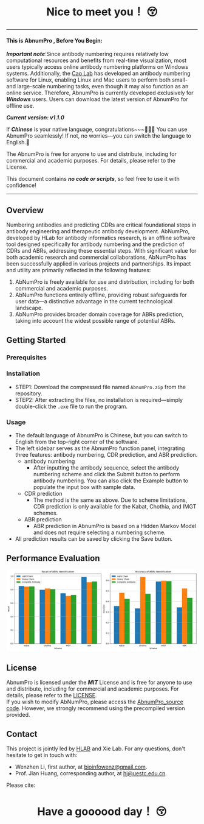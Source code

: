 # <p align="center"> Nice to meet you！ :kissing_closed_eyes: </p>
--------
#### This is ****AbnumPro**** , Before You Begin:
***Important note***:Since antibody numbering requires relatively low computational resources and benefits from real-time visualization, most users typically access online antibody numbering platforms on Windows systems. Additionally, the [Cao Lab](http://cao.labshare.cn/AbRSA/) has developed an antibody numbering software for Linux, enabling Linux and Mac users to perform both small- and large-scale numbering tasks, even though it may also function as an online service. Therefore, AbnumPro is currently developed exclusively for ***Windows*** users. Users can download the latest version of AbnumPro for offline use.<br>

***Current version: v1.1.0*** <br> 

If ***Chinese*** is your native language, congratulations~~~🎉🎉🎉 You can use AbnumPro seamlessly! If not, no worries—you can switch the language to English.👻

The AbnumPro is free for anyone to use and distribute, including for commercial and academic purposes. For details, please refer to the License.

This document contains ***no code or scripts***, so feel free to use it with confidence!

--------
## Overview
Numbering antibodies and predicting CDRs are critical foundational steps in antibody engineering and therapeutic antibody development. AbNumPro, developed by HLab for antibody informatics research, is an offline software tool designed specifically for antibody numbering and the prediction of CDRs and ABRs, addressing these essential steps. With significant value for both academic research and commercial collaborations, AbNumPro has been successfully applied in various projects and partnerships. Its impact and utility are primarily reflected in the following features:
1.	AbNumPro is freely available for use and distribution, including for both commercial and academic purposes.
2.	AbNumPro functions entirely offline, providing robust safeguards for user data—a distinctive advantage in the current technological landscape.
3.	AbNumPro provides broader domain coverage for ABRs prediction, taking into account the widest possible range of potential ABRs.

## Getting Started
### Prerequisites

### Installation
* STEP1: Download the compressed file named `AbnumPro.zip` from the repository.<br>
* STEP2: After extracting the files, no installation is required—simply double-click the `.exe` file to run the program.<br>

### Usage
*  The default language of AbnumPro is Chinese, but you can switch to English from the top-right corner of the software.<br>
  * The left sidebar serves as the AbnumPro function panel, integrating three features: antibody numbering, CDR prediction, and ABR prediction.<br>
    * antibody numbering
        * After inputting the antibody sequence, select the antibody numbering scheme and click the Submit button to perform antibody numbering. You can also click the Example button to populate the input box with sample data.
    * CDR prediction
        * The method is the same as above. Due to scheme limitations, CDR prediction is only available for the Kabat, Chothia, and IMGT schemes.
    * ABR prediction
        * ABR prediction in AbnumPro is based on a Hidden Markov Model and does not require selecting a numbering scheme.
  * All prediction results can be saved by clicking the Save button.

## Performance Evaluation
![](https://github.com/bioinfowenz/AbnumPro/blob/main/performance.png)

## License
AbnumPro is licensed under the ***MIT*** License and is free for anyone to use and distribute, including for commercial and academic purposes. For details, please refer to the [LICENSE](https://github.com/bioinfowenz/AbnumPro/blob/main/LICENSE).<br>
If you wish to modify AbNumPro, please access the [AbnumPro_source code](https://github.com/bioinfowenz/AbnumPro/blob/main/AbnumPro_source_code). However, we strongly recommend using the precompiled version provided.

## Contact
This project is jointly led by [HLAB](https://i.uestc.edu.cn/hlab/Journal.html) and Xie Lab. For any questions, don't hesitate to get in touch with:<br>
* Wenzhen Li, first author, at bioinfowenz@gmail.com.<br>
* Prof. Jian Huang, corresponding author, at hj@uestc.edu.cn.<br>

Please cite:

# <p align="center"> Have a goooood day！ :kissing_closed_eyes: </p>
